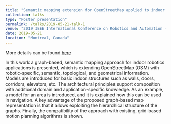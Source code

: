 ```yaml
---
title: "Semantic mapping extension for OpenStreetMap applied to indoor robot navigation"
collection: talks
type: "Poster presentation"
permalink: /talks/2019-05-21-talk-1
venue: "2019 IEEE International Conference on Robotics and Automation (ICRA)"
date: 2019-05-21
location: "Montreal, Canada"
---
```

More details can be found [here](/publication/2019-05-20-icra2019) 


In this work a graph-based, semantic mapping approach for indoor robotics applications is presented, which is extending OpenStreetMap (OSM) with robotic-specific, semantic, topological, and geometrical information. Models are introduced for basic indoor structures such as walls, doors, corridors, elevators, etc. The architectural principles support composition with additional domain and application-specific knowledge. As an example, a model for an area is introduced, and it is explained how this can be used in navigation. A key advantage of the proposed graph-based map representation is that it allows exploiting the hierarchical structure of the graphs. Finally, the compatibility of the approach with existing, grid-based motion planning algorithms is shown.